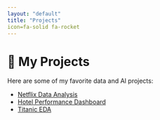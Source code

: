 ```yaml
---
layout: "default"
title: "Projects"
icon=fa-solid fa-rocket
---
```


# 🚀 My Projects
Here are some of my favorite data and AI projects:

- [Netflix Data Analysis](https://www.kaggle.com/code/collinscheruyot/collins-cheruyot-cs-da02-25067)
- [Hotel Performance Dashboard](https://drive.google.com/drive/folders/1aSenLCGqsHnwSWexLkiL-HpEYkuH42JE?usp=drive_link)
- [Titanic EDA](https://www.kaggle.com/code/collinscheruyot/collins-cheruyot-eda)
